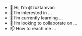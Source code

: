 - 👋 Hi, I’m @zxztamvan
- 👀 I’m interested in ...
- 🌱 I’m currently learning ...
- 💞️ I’m looking to collaborate on ...
- 📫 How to reach me ...

<!---
zxztamvan/zxztamvan is a ✨ special ✨ repository because its `README.md` (this file) appears on your GitHub profile.
You can click the Preview link to take a look at your changes.
--->
